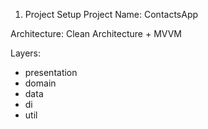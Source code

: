 1. Project Setup
   Project Name: ContactsApp

Architecture: Clean Architecture + MVVM

Layers:
* presentation
* domain
* data
* di
* util

